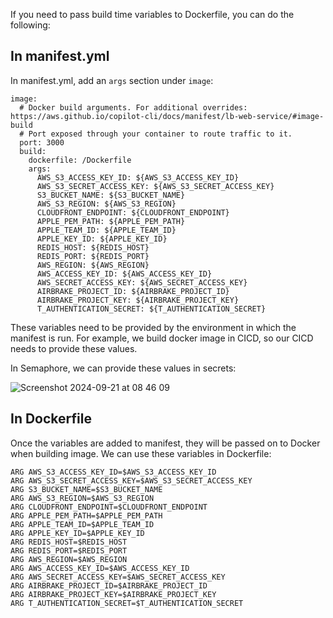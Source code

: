 If you need to pass build time variables to Dockerfile, you can do the following:

## In manifest.yml
In manifest.yml, add an `args` section under `image`:

```
image:
  # Docker build arguments. For additional overrides: https://aws.github.io/copilot-cli/docs/manifest/lb-web-service/#image-build
  # Port exposed through your container to route traffic to it.
  port: 3000
  build:
    dockerfile: /Dockerfile
    args:
      AWS_S3_ACCESS_KEY_ID: ${AWS_S3_ACCESS_KEY_ID}
      AWS_S3_SECRET_ACCESS_KEY: ${AWS_S3_SECRET_ACCESS_KEY}
      S3_BUCKET_NAME: ${S3_BUCKET_NAME}
      AWS_S3_REGION: ${AWS_S3_REGION}
      CLOUDFRONT_ENDPOINT: ${CLOUDFRONT_ENDPOINT}
      APPLE_PEM_PATH: ${APPLE_PEM_PATH}
      APPLE_TEAM_ID: ${APPLE_TEAM_ID}
      APPLE_KEY_ID: ${APPLE_KEY_ID}
      REDIS_HOST: ${REDIS_HOST}
      REDIS_PORT: ${REDIS_PORT}
      AWS_REGION: ${AWS_REGION}
      AWS_ACCESS_KEY_ID: ${AWS_ACCESS_KEY_ID}
      AWS_SECRET_ACCESS_KEY: ${AWS_SECRET_ACCESS_KEY}
      AIRBRAKE_PROJECT_ID: ${AIRBRAKE_PROJECT_ID}
      AIRBRAKE_PROJECT_KEY: ${AIRBRAKE_PROJECT_KEY}
      T_AUTHENTICATION_SECRET: ${T_AUTHENTICATION_SECRET}
```
These variables need to be provided by the environment in which the manifest is run. For example, we build docker image in CICD, so our CICD needs to provide these values.

In Semaphore, we can provide these values in secrets:

![Screenshot 2024-09-21 at 08 46 09](https://github.com/user-attachments/assets/7256a012-e932-47ff-aab3-bf2ae61b6b9c)

## In Dockerfile
Once the variables are added to manifest, they will be passed on to Docker when building image. We can use these variables in Dockerfile:

```
ARG AWS_S3_ACCESS_KEY_ID=$AWS_S3_ACCESS_KEY_ID
ARG AWS_S3_SECRET_ACCESS_KEY=$AWS_S3_SECRET_ACCESS_KEY
ARG S3_BUCKET_NAME=$S3_BUCKET_NAME
ARG AWS_S3_REGION=$AWS_S3_REGION
ARG CLOUDFRONT_ENDPOINT=$CLOUDFRONT_ENDPOINT
ARG APPLE_PEM_PATH=$APPLE_PEM_PATH
ARG APPLE_TEAM_ID=$APPLE_TEAM_ID
ARG APPLE_KEY_ID=$APPLE_KEY_ID
ARG REDIS_HOST=$REDIS_HOST
ARG REDIS_PORT=$REDIS_PORT
ARG AWS_REGION=$AWS_REGION
ARG AWS_ACCESS_KEY_ID=$AWS_ACCESS_KEY_ID
ARG AWS_SECRET_ACCESS_KEY=$AWS_SECRET_ACCESS_KEY
ARG AIRBRAKE_PROJECT_ID=$AIRBRAKE_PROJECT_ID
ARG AIRBRAKE_PROJECT_KEY=$AIRBRAKE_PROJECT_KEY
ARG T_AUTHENTICATION_SECRET=$T_AUTHENTICATION_SECRET
```